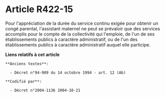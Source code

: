 # Article R422-15

Pour l'appréciation de la durée du service continu exigée pour obtenir un congé parental, l'assistant maternel ne peut se
prévaloir que des services accomplis pour le compte de la collectivité qui l'emploie, de l'un de ses établissements publics à
caractère administratif, ou de l'un des établissements publics à caractère administratif auquel elle participe.

**Liens relatifs à cet article**

	**Anciens textes**:

	  - Décret n°94-909 du 14 octobre 1994 - art. 12 (Ab)

	**Codifié par**:

	  - Décret n°2004-1136 2004-10-21
